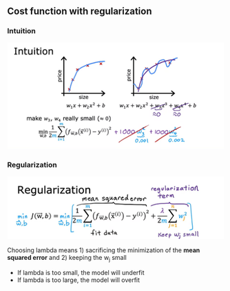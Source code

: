 ## Cost function with regularization

### Intuition

![Alt text](<4. intuition.png>)

### Regularization

![Alt text](<4. regularization.png>)

Choosing lambda means 1) sacrificing the minimization of the **mean squared error** and 2) keeping the w<sub>j</sub> small

- If lambda is too small, the model will underfit
- If lambda is too large, the model will overfit